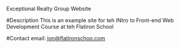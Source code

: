 Exceptional Realty Group Website

#Description
This is an example site for teh INtro to Front-end Web Development Course at teh Flatiron School

#Contact
email: jon@flatironschoo.com

